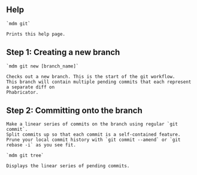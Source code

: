 ## Help

    `mdm git`

    Prints this help page.

## Step 1: Creating a new branch

    `mdm git new [branch_name]`

    Checks out a new branch. This is the start of the git workflow.
    This branch will contain multiple pending commits that each represent a separate diff on
    Phabricator.

## Step 2: Committing onto the branch

    Make a linear series of commits on the branch using regular `git commit`.
    Split commits up so that each commit is a self-contained feature.
    Prune your local commit history with `git commit --amend` or `git rebase -i` as you see fit.

    `mdm git tree`

    Displays the linear series of pending commits.
